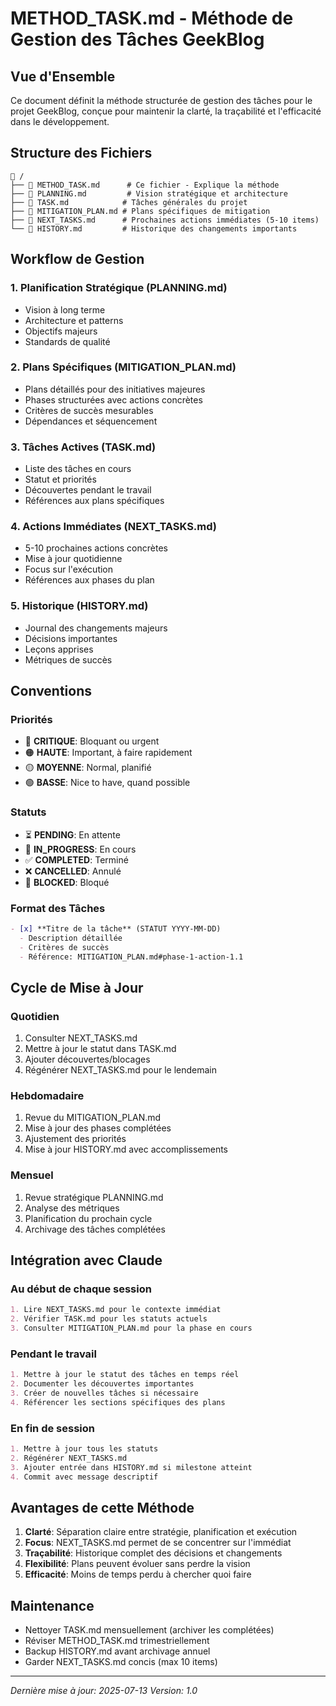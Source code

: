# METHOD_TASK.md - Méthode de Gestion des Tâches GeekBlog

## Vue d'Ensemble

Ce document définit la méthode structurée de gestion des tâches pour le projet GeekBlog, conçue pour maintenir la clarté, la traçabilité et l'efficacité dans le développement.

## Structure des Fichiers

```
📁 /
├── 📄 METHOD_TASK.md      # Ce fichier - Explique la méthode
├── 📄 PLANNING.md         # Vision stratégique et architecture
├── 📄 TASK.md            # Tâches générales du projet
├── 📄 MITIGATION_PLAN.md # Plans spécifiques de mitigation
├── 📄 NEXT_TASKS.md      # Prochaines actions immédiates (5-10 items)
└── 📄 HISTORY.md         # Historique des changements importants
```

## Workflow de Gestion

### 1. Planification Stratégique (PLANNING.md)
- Vision à long terme
- Architecture et patterns
- Objectifs majeurs
- Standards de qualité

### 2. Plans Spécifiques (MITIGATION_PLAN.md)
- Plans détaillés pour des initiatives majeures
- Phases structurées avec actions concrètes
- Critères de succès mesurables
- Dépendances et séquencement

### 3. Tâches Actives (TASK.md)
- Liste des tâches en cours
- Statut et priorités
- Découvertes pendant le travail
- Références aux plans spécifiques

### 4. Actions Immédiates (NEXT_TASKS.md)
- 5-10 prochaines actions concrètes
- Mise à jour quotidienne
- Focus sur l'exécution
- Références aux phases du plan

### 5. Historique (HISTORY.md)
- Journal des changements majeurs
- Décisions importantes
- Leçons apprises
- Métriques de succès

## Conventions

### Priorités
- 🔴 **CRITIQUE**: Bloquant ou urgent
- 🟠 **HAUTE**: Important, à faire rapidement
- 🟡 **MOYENNE**: Normal, planifié
- 🟢 **BASSE**: Nice to have, quand possible

### Statuts
- ⏳ **PENDING**: En attente
- 🚧 **IN_PROGRESS**: En cours
- ✅ **COMPLETED**: Terminé
- ❌ **CANCELLED**: Annulé
- 🔄 **BLOCKED**: Bloqué

### Format des Tâches
```markdown
- [x] **Titre de la tâche** (STATUT YYYY-MM-DD)
  - Description détaillée
  - Critères de succès
  - Référence: MITIGATION_PLAN.md#phase-1-action-1.1
```

## Cycle de Mise à Jour

### Quotidien
1. Consulter NEXT_TASKS.md
2. Mettre à jour le statut dans TASK.md
3. Ajouter découvertes/blocages
4. Régénérer NEXT_TASKS.md pour le lendemain

### Hebdomadaire
1. Revue du MITIGATION_PLAN.md
2. Mise à jour des phases complétées
3. Ajustement des priorités
4. Mise à jour HISTORY.md avec accomplissements

### Mensuel
1. Revue stratégique PLANNING.md
2. Analyse des métriques
3. Planification du prochain cycle
4. Archivage des tâches complétées

## Intégration avec Claude

### Au début de chaque session
```markdown
1. Lire NEXT_TASKS.md pour le contexte immédiat
2. Vérifier TASK.md pour les statuts actuels
3. Consulter MITIGATION_PLAN.md pour la phase en cours
```

### Pendant le travail
```markdown
1. Mettre à jour le statut des tâches en temps réel
2. Documenter les découvertes importantes
3. Créer de nouvelles tâches si nécessaire
4. Référencer les sections spécifiques des plans
```

### En fin de session
```markdown
1. Mettre à jour tous les statuts
2. Régénérer NEXT_TASKS.md
3. Ajouter entrée dans HISTORY.md si milestone atteint
4. Commit avec message descriptif
```

## Avantages de cette Méthode

1. **Clarté**: Séparation claire entre stratégie, planification et exécution
2. **Focus**: NEXT_TASKS.md permet de se concentrer sur l'immédiat
3. **Traçabilité**: Historique complet des décisions et changements
4. **Flexibilité**: Plans peuvent évoluer sans perdre la vision
5. **Efficacité**: Moins de temps perdu à chercher quoi faire

## Maintenance

- Nettoyer TASK.md mensuellement (archiver les complétées)
- Réviser METHOD_TASK.md trimestriellement
- Backup HISTORY.md avant archivage annuel
- Garder NEXT_TASKS.md concis (max 10 items)

---

*Dernière mise à jour: 2025-07-13*
*Version: 1.0*

